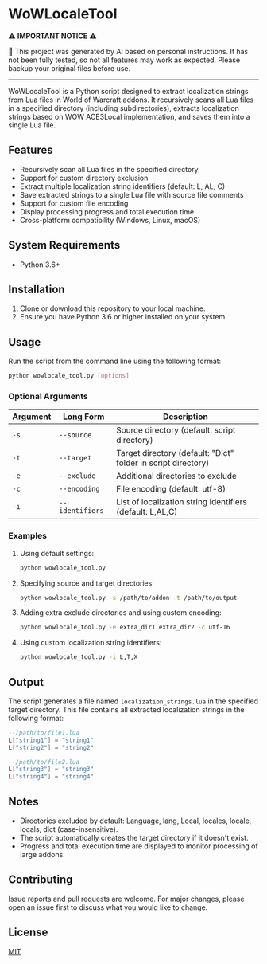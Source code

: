 # WoWLocaleTool

⚠️ **IMPORTANT NOTICE** ⚠️

🤖 This project was generated by AI based on personal instructions. It has not been fully tested, so not all features may work as expected. Please backup your original files before use.

---

WoWLocaleTool is a Python script designed to extract localization strings from Lua files in World of Warcraft addons. It recursively scans all Lua files in a specified directory (including subdirectories), extracts localization strings based on WOW ACE3Local implementation, and saves them into a single Lua file.

## Features

- Recursively scan all Lua files in the specified directory
- Support for custom directory exclusion
- Extract multiple localization string identifiers (default: L, AL, C)
- Save extracted strings to a single Lua file with source file comments
- Support for custom file encoding
- Display processing progress and total execution time
- Cross-platform compatibility (Windows, Linux, macOS)

## System Requirements

- Python 3.6+

## Installation

1. Clone or download this repository to your local machine.
2. Ensure you have Python 3.6 or higher installed on your system.

## Usage

Run the script from the command line using the following format:

```bash
python wowlocale_tool.py [options]
```

### Optional Arguments

| Argument | Long Form | Description |
|----------|-----------|-------------|
| `-s` | `--source` | Source directory (default: script directory) |
| `-t` | `--target` | Target directory (default: "Dict" folder in script directory) |
| `-e` | `--exclude` | Additional directories to exclude |
| `-c` | `--encoding` | File encoding (default: utf-8) |
| `-i` | `--identifiers` | List of localization string identifiers (default: L,AL,C) |

### Examples

1. Using default settings:

   ```bash
   python wowlocale_tool.py
   ```

2. Specifying source and target directories:

   ```bash
   python wowlocale_tool.py -s /path/to/addon -t /path/to/output
   ```

3. Adding extra exclude directories and using custom encoding:

   ```bash
   python wowlocale_tool.py -e extra_dir1 extra_dir2 -c utf-16
   ```

4. Using custom localization string identifiers:

   ```bash
   python wowlocale_tool.py -i L,T,X
   ```

## Output

The script generates a file named `localization_strings.lua` in the specified target directory. This file contains all extracted localization strings in the following format:

```lua
--/path/to/file1.lua
L["string1"] = "string1"
L["string2"] = "string2"

--/path/to/file2.lua
L["string3"] = "string3"
L["string4"] = "string4"
```

## Notes

- Directories excluded by default: Language, lang, Local, locales, locale, locals, dict (case-insensitive).
- The script automatically creates the target directory if it doesn't exist.
- Progress and total execution time are displayed to monitor processing of large addons.

## Contributing

Issue reports and pull requests are welcome. For major changes, please open an issue first to discuss what you would like to change.

## License

[MIT](https://choosealicense.com/licenses/mit/)
